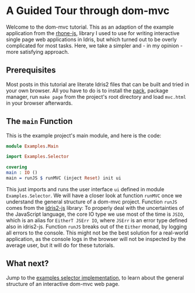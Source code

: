 # A Guided Tour through dom-mvc

Welcome to the dom-mvc tutorial. This as an adaption of the
example application from the
[rhone-js](https://github.com/stefan-hoeck/idris2-rhone-js),
library I used to use for writing interactive single page web
applications in Idris, but which turned out to be overly
complicated for most tasks. Here, we take a simpler and -
in my opinion - more satisfying approach.

## Prerequisites

Most posts in this tutorial are literate Idris2 files that
can be built and tried in your own browser. All you have to do
is to install the
[pack](https://github.com/stefan-hoeck/idris2-pack),
package manager, run `make page` from the project's root directory and
load `mvc.html` in your browser afterwards.

## The `main` Function

This is the example project's main module, and here is
the code:

```idris
module Examples.Main

import Examples.Selector

covering
main : IO ()
main = runJS $ runMVC (inject Reset) init ui
```

This just imports and runs the user interface `ui` defined in module
`Examples.Selector`. We will have a closer
look at function `runMVC` once we understand the general
structure of a dom-mvc project. Function `runJS` comes from
the [idris2-js](https://github.com/stefan-hoeck/idris2-dom/js/)
library: To properly deal with the uncertainties of the
JavaScript language, the core IO type we use most of the time
is `JSIO`, which is an alias for `EitherT JSErr IO`, where
`JSErr` is an error type defined also in idris2-js.
Function `runJS` breaks out of the `Either` monad, by logging
all errors to the console. This might not be the best solution for a
real-world application, as the console logs in the browser
will not be inspected by the average user, but it will do
for these tutorials.

## What next?

Jump to the [examples selector implementation](Selector.md), to learn about the
general structure of an interactive dom-mvc web page.

<!-- vi: filetype=idris2:syntax=markdown
-->
